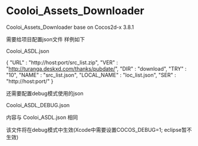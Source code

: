 # Cooloi_Assets_Downloader
Cooloi_Assets_Downloader base on Cocos2d-x 3.8.1

需要给项目配置json文件
样例如下

Cooloi_ASDL.json

{
"URL" : "http://host:port/src_list.zip",
"VER" : "http://turanga.deskxd.com/thanks/pubdate/",
"DIR" : "download",
"TRY" : "10",
"NAME" : "src_list.json",
"LOCAL_NAME" : "loc_list.json",
"SER" : "http://host:port/"
}

还需要配置debug模式使用的json

Cooloi_ASDL_DEBUG.json

内容与 Cooloi_ASDL.json 相同

该文件将在debug模式中生效(Xcode中需要设置COCOS_DEBUG=1; eclipse暂不生效)

<!--Cooloi_ASDL.conf-->
<!---->
<!--```-->
<!--# url for Release-->
<!--URL = http://example.com:port/SRC_LIST.zip-->
<!---->
<!--# ver for check-->
<!--VER = http://turanga.deskxd.com/thanks/pubdate/-->
<!---->
<!--# directory's name-->
<!--DIR = download-->
<!---->
<!--# max retry-->
<!--TRY = 10-->
<!---->
<!--# file name to check-->
<!--NAME = SRC_LIST-->
<!---->
<!--# local list file name-->
<!--LOCAL_NAME = LOC_LIST-->
<!---->
<!--# server host with port-->
<!--SER = http://example.com:port/-->
<!--```-->
<!---->
<!--Cooloi_ASDL_DEBUG.conf-->
<!---->
<!--```-->
<!--# url for debug-->
<!--URL = http://example.com:port/SRC_LIST.zip-->
<!---->
<!--# ver for check-->
<!--VER = http://turanga.deskxd.com/thanks/pubdate/-->
<!---->
<!--# directory's name-->
<!--DIR = download-->
<!---->
<!--# max retry-->
<!--TRY = 10-->
<!---->
<!--# file name to check-->
<!--NAME = SRC_LIST-->
<!---->
<!--# local list file name-->
<!--LOCAL_NAME = LOC_LIST-->
<!---->
<!--# server host with port-->
<!--SER = http://example.com:port/-->
<!--```-->
